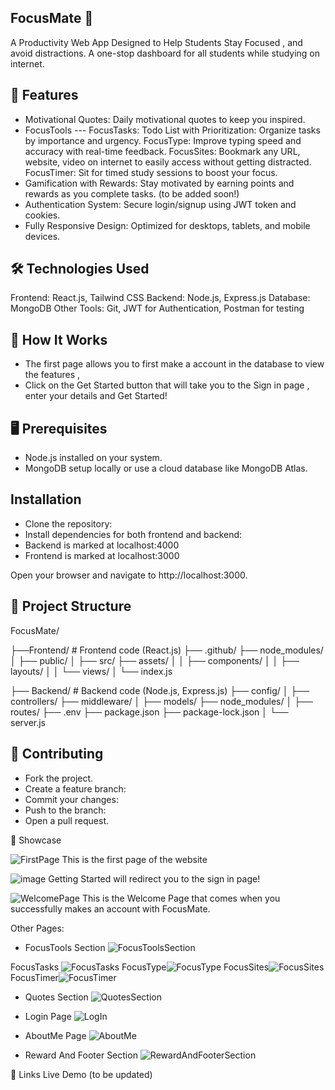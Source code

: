 ## FocusMate 🎯
A Productivity Web App Designed to Help Students Stay Focused , and avoid distractions. A one-stop dashboard for all students while studying on internet.

## 🚀 Features
* Motivational Quotes:  Daily motivational quotes to keep you inspired.
* FocusTools ---
        FocusTasks: Todo List with Prioritization: Organize tasks by importance and urgency.
        FocusType:  Improve typing speed and accuracy with real-time feedback.
        FocusSites: Bookmark any URL, website, video on internet to easily access without getting distracted.
        FocusTimer: Sit for timed study sessions to boost your focus.
* Gamification with Rewards: Stay motivated by earning points and rewards as you complete tasks. (to be added soon!)
* Authentication System: Secure login/signup using JWT token and cookies.
* Fully Responsive Design: Optimized for desktops, tablets, and mobile devices.
  
## 🛠️ Technologies Used
Frontend: React.js, Tailwind CSS
Backend: Node.js, Express.js
Database: MongoDB
Other Tools: Git, JWT for Authentication, Postman for testing

## 🎯 How It Works
* The first page allows you to first make a account in the database to view the features ,
* Click on the Get Started button that will take you to the Sign in page , enter your details and Get Started!

## 🖥️ Prerequisites
* Node.js installed on your system.
* MongoDB setup locally or use a cloud database like MongoDB Atlas.

## Installation
* Clone the repository:
* Install dependencies for both frontend and backend:
* Backend is marked at localhost:4000
* Frontend is marked at localhost:3000
  
Open your browser and navigate to http://localhost:3000.

## 📁 Project Structure
FocusMate/

├──Frontend/         # Frontend code (React.js)
    ├── .github/
    ├── node_modules/
│   ├── public/
│   ├── src/
        ├── assets/
│   │   ├── components/
│   │   ├── layouts/
│   │   └── views/
│   └── index.js

├── Backend/         # Backend code (Node.js, Express.js)
    ├── config/
│   ├── controllers/
    ├── middleware/
│   ├── models/
    ├── node_modules/
│   ├── routes/
    ├── .env
    ├── package.json
    ├── package-lock.json
│   └── server.js



## 🤝 Contributing
* Fork the project.
* Create a feature branch:
* Commit your changes:
* Push to the branch:
* Open a pull request.
  
🌟 Showcase

![FirstPage](https://github.com/user-attachments/assets/58469d9d-5930-4ba5-89fe-01947e34e7b5)
This is the first page of the website 

![image](https://github.com/user-attachments/assets/5ba6c40c-93dd-4298-93fe-92b351d1e273)
Getting Started will redirect you to the sign in page!

![WelcomePage](https://github.com/user-attachments/assets/a06b4f0f-5b08-4349-b2a5-73a6cb83f816)
This is the Welcome Page that comes when you successfully makes an account with FocusMate.


Other Pages: 
*  FocusTools Section ![FocusToolsSection](https://github.com/user-attachments/assets/5fa5ad55-33fe-4921-b737-a83f71fbd6d1)
 
  FocusTasks ![FocusTasks](https://github.com/user-attachments/assets/7171191b-cbb7-47ec-8bea-3f160b830972)
  FocusType![FocusType](https://github.com/user-attachments/assets/210f2851-c6b0-45e0-b585-2be570c9585b)
  FocusSites![FocusSites](https://github.com/user-attachments/assets/b5f7e679-8ede-4205-ae33-708d2ddbf594)
  FocusTimer![FocusTimer](https://github.com/user-attachments/assets/41861f9f-43a8-4852-b29e-525a44b32b22)

* Quotes Section ![QuotesSection](https://github.com/user-attachments/assets/f1bb98a6-65e0-4600-bd24-1bbe8819056a)

* Login Page ![LogIn](https://github.com/user-attachments/assets/23a224ad-f25a-416b-9d8c-6e7e1174518d)

* AboutMe Page ![AboutMe](https://github.com/user-attachments/assets/b44de73c-fe76-4657-903f-5ac91ecf92ec)

* Reward And Footer Section ![RewardAndFooterSection](https://github.com/user-attachments/assets/1519fe5a-6ad5-402b-a4f4-d6ae08b63dfa)


🔗 Links
Live Demo (to be updated)


